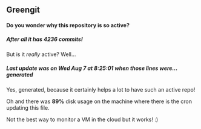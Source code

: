 ## Greengit

#### Do you wonder why this repository is so active?

##### After all it has 4236 commits!

But is it *really* active? Well...

##### Last update was on Wed Aug 7 at 8:25:01 when those lines were... generated

Yes, generated, because it certainly helps a lot to have such an active repo!

Oh and there was **89%** disk usage on the machine
where there is the cron updating this file.

Not the best way to monitor a VM in the cloud but it works! :)

